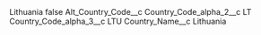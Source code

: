<?xml version="1.0" encoding="UTF-8"?>
<CustomMetadata xmlns="http://soap.sforce.com/2006/04/metadata" xmlns:xsi="http://www.w3.org/2001/XMLSchema-instance" xmlns:xsd="http://www.w3.org/2001/XMLSchema">
    <label>Lithuania</label>
    <protected>false</protected>
    <values>
        <field>Alt_Country_Code__c</field>
        <value xsi:nil="true"/>
    </values>
    <values>
        <field>Country_Code_alpha_2__c</field>
        <value xsi:type="xsd:string">LT</value>
    </values>
    <values>
        <field>Country_Code_alpha_3__c</field>
        <value xsi:type="xsd:string">LTU</value>
    </values>
    <values>
        <field>Country_Name__c</field>
        <value xsi:type="xsd:string">Lithuania</value>
    </values>
</CustomMetadata>
